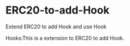 # ERC20-to-add-Hook
Extend ERC20 to add Hook and use Hook

Hooks:This is a extension to ERC20 to add Hook.
